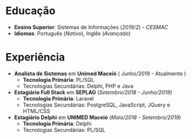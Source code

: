 #  Educação
 - **Ensino Superior**: Sistemas de Informações (_2019/2_) - *CESMAC*
-  **Idiomas**: Português (_*Nativo*_), Inglês (_*Avançado*_) 

# Experiência
-   **Analista de Sistemas**  em  **Unimed Maceió**  ( Junho/2019 - Atualmente )
    -   **Tecnologia Primária**: PL/SQL
    -   Tecnologias Secundárias: Delphi, PHP e Java
-   **Estagiário Full Stack**  em  **SEPLAG**  (_Setembro/2018 - Junho/2019_)
    -   **Tecnologia Primária**: Laravel
    -   Tecnologias Secundárias: PostgreSQL, JavaScript, JQuery e HTML/CSS
-   **Estagiário Delphi**  em  **UNIMED Maceió**  (_Maio/2018 - Setembro/2019_)
    -   **Tecnologia Primária**:  Delphi
    -   Tecnologias Secundárias: PL/SQL
